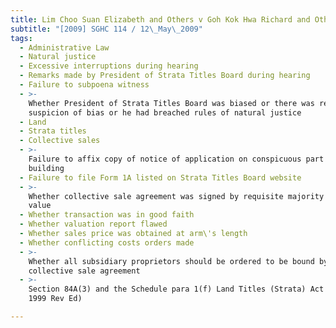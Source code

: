 ```yaml
---
title: Lim Choo Suan Elizabeth and Others v Goh Kok Hwa Richard and Others
subtitle: "[2009] SGHC 114 / 12\_May\_2009"
tags:
  - Administrative Law
  - Natural justice
  - Excessive interruptions during hearing
  - Remarks made by President of Strata Titles Board during hearing
  - Failure to subpoena witness
  - >-
    Whether President of Strata Titles Board was biased or there was reasonable
    suspicion of bias or he had breached rules of natural justice
  - Land
  - Strata titles
  - Collective sales
  - >-
    Failure to affix copy of notice of application on conspicuous part of each
    building
  - Failure to file Form 1A listed on Strata Titles Board website
  - >-
    Whether collective sale agreement was signed by requisite majority in share
    value
  - Whether transaction was in good faith
  - Whether valuation report flawed
  - Whether sales price was obtained at arm\'s length
  - Whether conflicting costs orders made
  - >-
    Whether all subsidiary proprietors should be ordered to be bound by
    collective sale agreement
  - >-
    Section 84A(3) and the Schedule para 1(f) Land Titles (Strata) Act (Cap 158,
    1999 Rev Ed)

---
```


